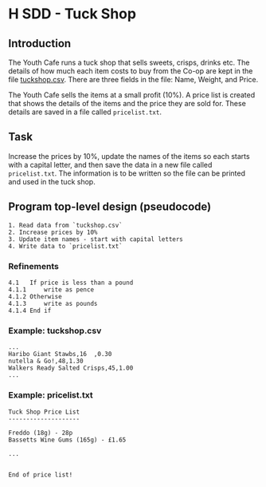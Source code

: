 # H SDD - Tuck Shop

## Introduction

The Youth Cafe runs a tuck shop that sells sweets, crisps, drinks etc. The details of how much each item costs to buy from the Co-op are kept in the file [tuckshop.csv](assets/tuckshop.csv "CSV file").  There are three fields in the file: Name, Weight, and Price.

The Youth Cafe sells the items at a small profit (10%).  A price list is created that shows the details of the items and the price they are sold for.  These details are saved in a file called `pricelist.txt`.

## Task

Increase the prices by 10%, update the names of the items so each starts with a capital letter, and then save the data in a new file called `pricelist.txt`.  The information is to be written so the file can be printed and used in the tuck shop.

## Program top-level design (pseudocode)

```
1. Read data from `tuckshop.csv`
2. Increase prices by 10%
3. Update item names - start with capital letters
4. Write data to `pricelist.txt`
```

### Refinements

```
4.1   If price is less than a pound
4.1.1     write as pence
4.1.2 Otherwise
4.1.3     write as pounds
4.1.4 End if
```


### Example: tuckshop.csv

```
...
Haribo Giant Stawbs,16  ,0.30
nutella & Go!,48,1.30
Walkers Ready Salted Crisps,45,1.00
...
```


### Example: pricelist.txt

```
Tuck Shop Price List
--------------------

Freddo (18g) - 28p
Bassetts Wine Gums (165g) - £1.65

...


End of price list!
```

